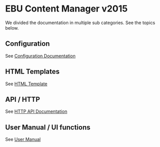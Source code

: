 ﻿# EBU Content Manager v2015

We divided the documentation in multiple sub categories. See the topics below.


## Configuration

See [Configuration Documentation](Configuration.md)


## HTML Templates

See [HTML Template](HTMLTemplates.md)


## API / HTTP

See [HTTP API Documentation](API.md)


## User Manual / UI functions

See [User Manual](Manual.md)